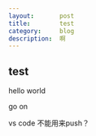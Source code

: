 ```yaml
---
layout:       post
title:        test
category:     blog
description:  啊
---
```

## test

hello world

go on

vs code 不能用来push？